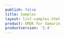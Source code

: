 ```yaml
---
publish: false
title: Samples
layout: list-samples.html
product: EMDK For Xamarin
productversion: '2.4'
---
```


















